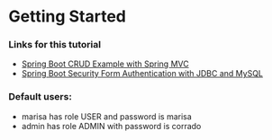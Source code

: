 # Getting Started


### Links for this tutorial

* [Spring Boot CRUD Example with Spring MVC](https://www.codejava.net/frameworks/spring-boot/spring-boot-crud-example-with-spring-mvc-spring-data-jpa-thymeleaf-hibernate-mysql)
* [Spring Boot Security Form Authentication with JDBC and MySQL](https://www.codejava.net/frameworks/spring-boot/form-authentication-with-jdbc-and-mysql)


### Default users:
* marisa has role USER and password is marisa
* admin has role ADMIN with password is corrado


